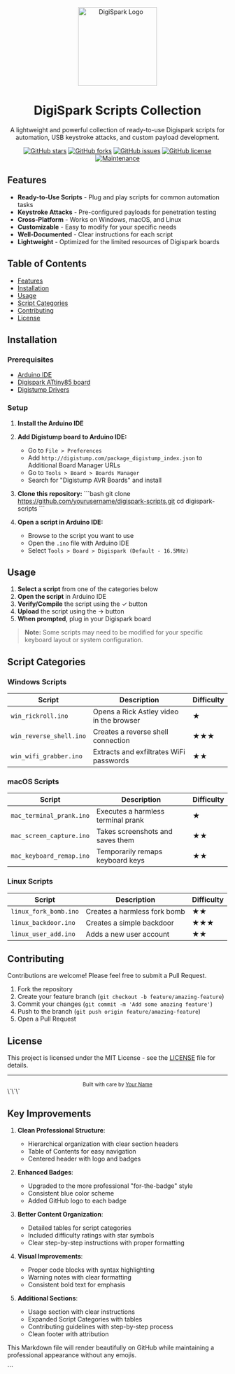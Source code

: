 <div align="center">
  <img src="https://wolles-elektronikkiste.de/wp-content/uploads/2019/06/Beitragsbild.jpg" alt="DigiSpark Logo" width="180"/>
  <h1>DigiSpark Scripts Collection</h1>
  <p>A lightweight and powerful collection of ready-to-use Digispark scripts for automation, USB keystroke attacks, and custom payload development.</p>

  [![GitHub stars](https://img.shields.io/github/stars/corehub-lol/digispark-scripts?style=for-the-badge&logo=github&color=blue)](https://github.com/yourusername/digispark-scripts/stargazers)
  [![GitHub forks](https://img.shields.io/github/forks/corehub-lol/digispark-scripts?style=for-the-badge&logo=github&color=blue)](https://github.com/yourusername/digispark-scripts/network/members)
  [![GitHub issues](https://img.shields.io/github/issues/corehub-lol/digispark-scripts?style=for-the-badge&logo=github&color=blue)](https://github.com/yourusername/digispark-scripts/issues)
  [![GitHub license](https://img.shields.io/github/license/corehub-lol/digispark-scripts?style=for-the-badge&logo=github&color=blue)](https://github.com/yourusername/digispark-scripts/blob/main/LICENSE)
  [![Maintenance](https://img.shields.io/maintenance/yes/2025?style=for-the-badge&logo=github&color=blue)](https://github.com/yourusername/digispark-scripts/commits/main)
</div>

## Features

- **Ready-to-Use Scripts** - Plug and play scripts for common automation tasks
- **Keystroke Attacks** - Pre-configured payloads for penetration testing
- **Cross-Platform** - Works on Windows, macOS, and Linux
- **Customizable** - Easy to modify for your specific needs
- **Well-Documented** - Clear instructions for each script
- **Lightweight** - Optimized for the limited resources of Digispark boards

## Table of Contents

- [Features](#features)
- [Installation](#installation)
- [Usage](#usage)
- [Script Categories](#script-categories)
- [Contributing](#contributing)
- [License](#license)

## Installation

### Prerequisites

- [Arduino IDE](https://www.arduino.cc/en/software)
- [Digispark ATtiny85 board](http://digistump.com/products/1)
- [Digistump Drivers](http://digistump.com/wiki/digispark/tutorials/connecting)

### Setup

1. **Install the Arduino IDE**

2. **Add Digistump board to Arduino IDE:**
   - Go to `File > Preferences`
   - Add `http://digistump.com/package_digistump_index.json` to Additional Board Manager URLs
   - Go to `Tools > Board > Boards Manager`
   - Search for "Digistump AVR Boards" and install

3. **Clone this repository:**
   \`\`\`bash
   git clone https://github.com/yourusername/digispark-scripts.git
   cd digispark-scripts
   \`\`\`

4. **Open a script in Arduino IDE:**
   - Browse to the script you want to use
   - Open the `.ino` file with Arduino IDE
   - Select `Tools > Board > Digispark (Default - 16.5MHz)`

## Usage

1. **Select a script** from one of the categories below
2. **Open the script** in Arduino IDE
3. **Verify/Compile** the script using the ✓ button
4. **Upload** the script using the → button
5. **When prompted**, plug in your Digispark board

> **Note:** Some scripts may need to be modified for your specific keyboard layout or system configuration.

## Script Categories

### Windows Scripts

| Script | Description | Difficulty |
|--------|-------------|------------|
| `win_rickroll.ino` | Opens a Rick Astley video in the browser | ★ |
| `win_reverse_shell.ino` | Creates a reverse shell connection | ★★★ |
| `win_wifi_grabber.ino` | Extracts and exfiltrates WiFi passwords | ★★ |

### macOS Scripts

| Script | Description | Difficulty |
|--------|-------------|------------|
| `mac_terminal_prank.ino` | Executes a harmless terminal prank | ★ |
| `mac_screen_capture.ino` | Takes screenshots and saves them | ★★ |
| `mac_keyboard_remap.ino` | Temporarily remaps keyboard keys | ★★ |

### Linux Scripts

| Script | Description | Difficulty |
|--------|-------------|------------|
| `linux_fork_bomb.ino` | Creates a harmless fork bomb | ★★ |
| `linux_backdoor.ino` | Creates a simple backdoor | ★★★ |
| `linux_user_add.ino` | Adds a new user account | ★★ |

## Contributing

Contributions are welcome! Please feel free to submit a Pull Request.

1. Fork the repository
2. Create your feature branch (`git checkout -b feature/amazing-feature`)
3. Commit your changes (`git commit -m 'Add some amazing feature'`)
4. Push to the branch (`git push origin feature/amazing-feature`)
5. Open a Pull Request

## License

This project is licensed under the MIT License - see the [LICENSE](LICENSE) file for details.

---

<div align="center">
  <sub>Built with care by <a href="https://github.com/yourusername">Your Name</a></sub>
</div>
\`\`\`

## Key Improvements

1. **Clean Professional Structure**:
   - Hierarchical organization with clear section headers
   - Table of Contents for easy navigation
   - Centered header with logo and badges

2. **Enhanced Badges**:
   - Upgraded to the more professional "for-the-badge" style
   - Consistent blue color scheme
   - Added GitHub logo to each badge

3. **Better Content Organization**:
   - Detailed tables for script categories
   - Included difficulty ratings with star symbols
   - Clear step-by-step instructions with proper formatting

4. **Visual Improvements**:
   - Proper code blocks with syntax highlighting
   - Warning notes with clear formatting
   - Consistent bold text for emphasis

5. **Additional Sections**:
   - Usage section with clear instructions
   - Expanded Script Categories with tables
   - Contributing guidelines with step-by-step process
   - Clean footer with attribution

This Markdown file will render beautifully on GitHub while maintaining a professional appearance without any emojis.

<Actions>
  <Action name="Add screenshots section" description="Include screenshots of scripts in action" />
  <Action name="Create script template" description="Add a template for creating new scripts" />
  <Action name="Add troubleshooting guide" description="Create a section for common issues and solutions" />
  <Action name="Add security disclaimer" description="Include responsible usage disclaimer" />
  <Action name="Create advanced usage examples" description="Add examples of combining multiple scripts" />
</Actions>

\`\`\`

